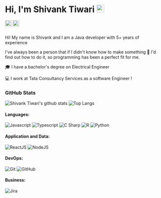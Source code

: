 # Hi, I'm Shivank Tiwari <img src="https://media.giphy.com/media/hvRJCLFzcasrR4ia7z/giphy.gif" width="25px">


[<img align="left" alt="shivanktiwary | LinkedIn" width="22px" src="./linkedin.svg" />][linkedin]
[<img align="left" alt="tassia.accioly | Gmail" width="22px" src="./gmail.svg" />][gmail]

<br>
<br>


Hi! My name is Shivank and I am a Java developer with 5+ years of experience


I've always been a person that if I didn't know how to make something      🔎      I'd find out how to do it, so programming has been a perfect fit for me.


🎓      I have a bachelor's degree on Electrical Engineer 


💻      I work at Tata Consultancy Services as a software Engineer !




### GitHub Stats

![Shivank Tiwari's github stats](https://github-readme-stats.vercel.app/api?username=TiwariShivank&show_icons=true&theme=great-gatsby)
![Top Langs](https://github-readme-stats.vercel.app/api/top-langs/?username=Tiwarishivank&theme=great-gatsby&layout=compact)


#### Languages:

![Javascript](https://img.shields.io/badge/-JavaScript-EDD222?style=flat&logo=javascript&logoColor=white)
![Typescript](https://img.shields.io/badge/-TypeScript-3178C6?style=flat&logo=typescript&logoColor=white)
![C Sharp](https://img.shields.io/badge/-C%20Sharp-239120?style=flat&logo=c-sharp&logoColor=white)
![R](https://img.shields.io/badge/-R-276DC3?style=flat&logo=r&logoColor=white)
![Python](https://img.shields.io/badge/-Python-3776AB?style=flat&logo=python&logoColor=white)

#### Application and Data:

![ReactJS](https://img.shields.io/badge/-ReactJS-51CBF2?style=flat&logo=react&logoColor=white)
![NodeJS](http://img.shields.io/badge/-NodeJS-6EBF20?style=flat&logo=node.js&logoColor=white)


#### DevOps:

![Git](https://img.shields.io/badge/-Git-F05032?style=flat&logo=git&logoColor=white)
![GitHub](https://img.shields.io/badge/-Github-181717?style=flat&logo=github&logoColor=white)

#### Business:

![Jira](https://img.shields.io/badge/-Jira-0052CC?style=flat&logo=jira&logoColor=white)


[linkedin]: https://www.linkedin.com/in/shivanktiwary/
[gmail]: mailto:tiwarishivank35@gmail.com

